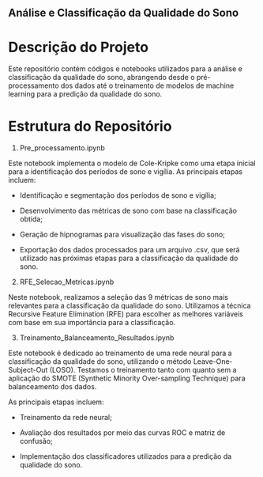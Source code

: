 ## Análise e Classificação da Qualidade do Sono

# Descrição do Projeto

Este repositório contém códigos e notebooks utilizados para a análise e classificação da qualidade do sono, abrangendo desde o pré-processamento dos dados até o treinamento de modelos de machine learning para a predição da qualidade do sono.

# Estrutura do Repositório

1. Pre_processamento.ipynb

Este notebook implementa o modelo de Cole-Kripke como uma etapa inicial para a identificação dos períodos de sono e vigília. As principais etapas incluem:

* Identificação e segmentação dos períodos de sono e vigília;

* Desenvolvimento das métricas de sono com base na classificação obtida;

* Geração de hipnogramas para visualização das fases do sono;

* Exportação dos dados processados para um arquivo .csv, que será utilizado nas próximas etapas para a classificação da qualidade do sono.

2. RFE_Selecao_Metricas.ipynb

Neste notebook, realizamos a seleção das 9 métricas de sono mais relevantes para a classificação da qualidade do sono. Utilizamos a técnica Recursive Feature Elimination (RFE) para escolher as melhores variáveis com base em sua importância para a classificação.

3. Treinamento_Balanceamento_Resultados.ipynb

Este notebook é dedicado ao treinamento de uma rede neural para a classificação da qualidade do sono, utilizando o método Leave-One-Subject-Out (LOSO). Testamos o treinamento tanto com quanto sem a aplicação do SMOTE (Synthetic Minority Over-sampling Technique) para balanceamento dos dados.

As principais etapas incluem:

* Treinamento da rede neural;

* Avaliação dos resultados por meio das curvas ROC e matriz de confusão;

* Implementação dos classificadores utilizados para a predição da qualidade do sono.
